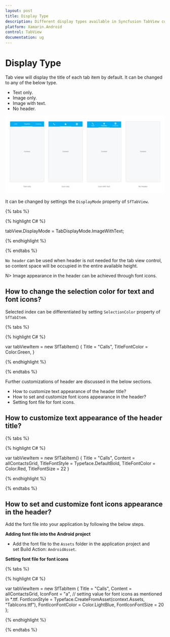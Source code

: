 ```yaml
---
layout: post
title: Display Type
description: Different display types available in Syncfusion TabView control for Xamarin.Android platform
platform: Xamarin.Android
control: TabView
documentation: ug
---
```


# Display Type

Tab view will display the title of each tab item by default. It can be changed to any of the below type.

* Text only.
* Image only.
* Image with text.
* No header.

![](images/Display-Type/xamarin_android_tabstyle01.png)


It can be changed by settings the `DisplayMode` property of `SfTabView`.

{% tabs %}

{% highlight C# %}

tabView.DisplayMode = TabDisplayMode.ImageWithText;

{% endhighlight %}

{% endtabs %}

`No header` can be used when header is not needed for the tab view control, so content space will be occupied in the entire available height.

N> Image appearance in the header can be achieved through font icons.

## How to change the selection color for text and font icons?

Selected index can be differentiated by setting `SelectionColor` property of `SfTabItem`.

{% tabs %}

{% highlight C# %}

var tabViewItem = new SfTabItem()
			{
				Title = "Calls",
				TitleFontColor = Color.Green,
			}
			
{% endhighlight %}

{% endtabs %}

Further customizations of header are discussed in the below sections.

* How to customize text appearance of the header title?
* How to set and customize font icons appearance in the header?
* Setting font file for font icons.

## How to customize text appearance of the header title?

{% tabs %}

{% highlight C# %}

var tabViewItem = new SfTabItem()
			{
				Title = "Calls",
				Content = allContactsGrid,
				TitleFontStyle = Typeface.DefaultBold,
				TitleFontColor = Color.Red,
				TitleFontSize = 22
			}
			
{% endhighlight %}

{% endtabs %}

## How to set and customize font icons appearance in the header?

Add the font file into your application by following the below steps.

**Adding font file into the Android project**

* Add the font file to the `Assets` folder in the application project and set Build Action: `AndroidAsset`.

**Setting font file for font icons**

{% tabs %}

{% highlight C# %}

var tabViewItem = new SfTabItem
		{
			Title = "Calls",
			Content = allContactsGrid,
			IconFont = "a", // setting value for font icons as mentioned in *.ttf.
			FontIconStyle = Typeface.CreateFromAsset(context.Assets, "TabIcons.ttf"),
			FontIconFontColor = Color.LightBlue,
			FontIconFontSize =  20
		};

			
{% endhighlight %}

{% endtabs %}
